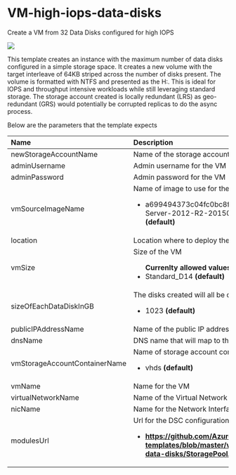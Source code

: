 # VM-high-iops-data-disks

Create a VM from 32 Data Disks configured for high IOPS

<a href="https://portal.azure.com/#create/Microsoft.Template/uri/https%3A%2F%2Fgithub.com%2FAzure%2Fazure-quickstart-templates%2Fblob%2Fmaster%2Fvm-d14-high-iops-32-data-disks%2Fazuredeploy.json" target="_blank">
    <img src="http://azuredeploy.net/deploybutton.png"/>
</a>

This template creates an instance with the maximum number of data disks configured in a simple storage space.   It creates a new volume with the target interleave of 64KB striped across the number of disks present.  The volume is formatted with NTFS and presented as the H:\.    This is ideal for IOPS and throughput intensive workloads while still leveraging standard storage.  The storage account created is locally redundant (LRS) as geo-redundant (GRS) would potentially be corrupted replicas to do the async process.


Below are the parameters that the template expects

| Name   | Description    |
|:--- |:---|
| newStorageAccountName  | Name of the storage account to create |
| adminUsername | Admin username for the VM |
| adminPassword | Admin password for the VM |
| vmSourceImageName | Name of image to use for the VM <br> <ul><li>a699494373c04fc0bc8f2bb1389d6106__Windows-Server-2012-R2-201503.01-en.us-127GB.vhd **(default)**</li></ul>|
| location  | Location where to deploy the resource  |
| vmSize | Size of the VM <br> <ul>**Currenlty allowed values**<li>Standard_D14 **(default)**</li></ul>|
| sizeOfEachDataDiskInGB | The disks created will all be of this size <ul><li>1023 **(default)**</li></ul>|
| publicIPAddressName | Name of the public IP address to create |
| dnsName | DNS name that will map to the public IP |
| vmStorageAccountContainerName | Name of storage account container for the VM <br> <ul><li>vhds **(default)**</li></ul>|
| vmName | Name for the VM |
| virtualNetworkName | Name of the Virtual Network |
| nicName | Name for the Network Interface |
| modulesUrl | Url for the DSC configuration module <br> <ul> <li><b>https://github.com/Azure/azure-quickstart-templates/blob/master/vm-d14-high-iops-32-data-disks/StoragePool.ps1.zip?raw=true</li></ul>|
